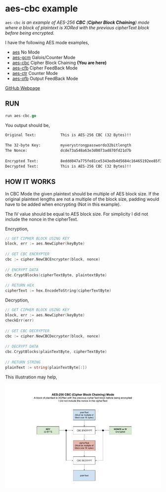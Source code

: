 # aes-cbc example

`aes-cbc` _is an example of
AES-256 **CBC** (**Cipher Block Chaining**) mode
where a block of plaintext is XORed with the previous cipherText block before
being encrypted._

I have the following AES mode examples,

* [aes](https://github.com/JeffDeCola/my-go-examples/tree/master/encryption-decryption/aes)
  No Mode
* [aes-gcm](https://github.com/JeffDeCola/my-go-examples/tree/master/encryption-decryption/aes-gcm)
  Galois/Counter Mode
* [aes-cbc](https://github.com/JeffDeCola/my-go-examples/tree/master/encryption-decryption/aes-cbc)
  Cipher Block Chaining **(You are here)**
* [aes-cfb](https://github.com/JeffDeCola/my-go-examples/tree/master/encryption-decryption/aes-cfb)
  Cipher FeedBack Mode
* [aes-ctr](https://github.com/JeffDeCola/my-go-examples/tree/master/encryption-decryption/aes-ctr)
  Counter Mode
* [aes-ofb](https://github.com/JeffDeCola/my-go-examples/tree/master/encryption-decryption/aes-ofb)
  Output FeedBack Mode

[GitHub Webpage](https://jeffdecola.github.io/my-go-examples/)

## RUN

```go
run aes-cbc.go
```

You output should be,

```txt
Original Text:           This is AES-256 CBC (32 Bytes)!!

The 32-byte Key:         myverystrongpasswordo32bitlength
The Nonce:               dcde73a548a63e3d0073ad870fd21d7b

Encrypted Text:          8eddd047a775fe81ce5343edb4d5684c16465192ee85f3765bbfb35ddb219e50
Decrypted Text:          This is AES-256 CBC (32 Bytes)!!
```

## HOW IT WORKS

In CBC Mode the given plaintext should be multiple of AES block size.
If the original plaintext lengths are not a multiple of the block size,
padding would have to be added when encrypting (Not in this example).

The IV value should be equal to AES block size.
For simplicity I did not include the nonce in the cipherText.

Encryption,

```go
// GET CIPHER BLOCK USING KEY
block, err := aes.NewCipher(keyByte)

// GET CBC ENCRYPTER
cbc := cipher.NewCBCEncrypter(block, nonce)

// ENCRYPT DATA
cbc.CryptBlocks(cipherTextByte, plaintextByte)

// RETURN HEX
cipherText := hex.EncodeToString(cipherTextByte)
```

Decryption,

```go
// GET CIPHER BLOCK USING KEY
block, err := aes.NewCipher(keyByte)
checkErr(err)

// GET CBC DECRYPTER
cbc := cipher.NewCBCDecrypter(block, nonce)

// DECRYPT DATA
cbc.CryptBlocks(plainTextByte, cipherTextByte)

// RETURN STRING
plainText := string(plainTextByte[:])
```

This illustration may help,

![IMAGE - aes-cbc - IMAGE](../../docs/pics/aes-cbc.jpg)
